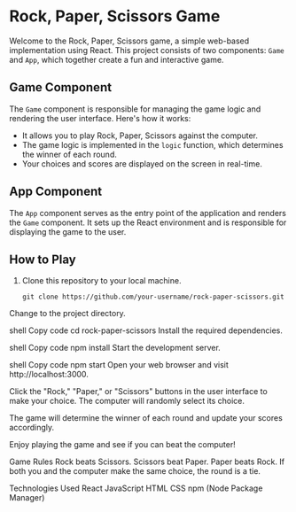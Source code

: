 # Rock, Paper, Scissors Game

Welcome to the Rock, Paper, Scissors game, a simple web-based implementation using React. This project consists of two components: `Game` and `App`, which together create a fun and interactive game.

## Game Component

The `Game` component is responsible for managing the game logic and rendering the user interface. Here's how it works:

- It allows you to play Rock, Paper, Scissors against the computer.
- The game logic is implemented in the `logic` function, which determines the winner of each round.
- Your choices and scores are displayed on the screen in real-time.

## App Component

The `App` component serves as the entry point of the application and renders the `Game` component. It sets up the React environment and is responsible for displaying the game to the user.

## How to Play

1. Clone this repository to your local machine.

   ```shell
   git clone https://github.com/your-username/rock-paper-scissors.git
Change to the project directory.

shell
Copy code
cd rock-paper-scissors
Install the required dependencies.

shell
Copy code
npm install
Start the development server.

shell
Copy code
npm start
Open your web browser and visit http://localhost:3000.

Click the "Rock," "Paper," or "Scissors" buttons in the user interface to make your choice. The computer will randomly select its choice.

The game will determine the winner of each round and update your scores accordingly.

Enjoy playing the game and see if you can beat the computer!

Game Rules
Rock beats Scissors.
Scissors beat Paper.
Paper beats Rock.
If both you and the computer make the same choice, the round is a tie.

Technologies Used
React
JavaScript
HTML
CSS
npm (Node Package Manager)